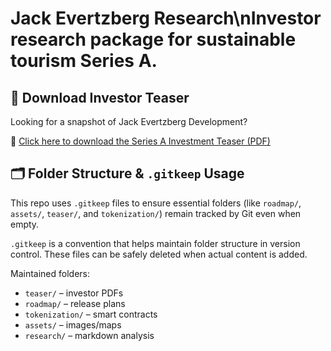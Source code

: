 # Jack Evertzberg Research\nInvestor research package for sustainable tourism Series A.
## 📎 Download Investor Teaser

Looking for a snapshot of Jack Evertzberg Development?

📄 [Click here to download the Series A Investment Teaser (PDF)](teaser/Jack_Evertzberg_Series_A_Teaser.pdf)
## 🗂️ Folder Structure & `.gitkeep` Usage

This repo uses `.gitkeep` files to ensure essential folders (like `roadmap/`, `assets/`, `teaser/`, and `tokenization/`) remain tracked by Git even when empty.

`.gitkeep` is a convention that helps maintain folder structure in version control. These files can be safely deleted when actual content is added.

Maintained folders:
- `teaser/` – investor PDFs
- `roadmap/` – release plans
- `tokenization/` – smart contracts
- `assets/` – images/maps
- `research/` – markdown analysis

